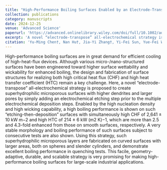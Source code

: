 ```yaml
---
title: "High-Performance Boiling Surfaces Enabled by an Electrode-Transpose All-Electrochemical Strategy"
collection: publications
category: manuscripts
date: 2024-12-25
venue: 'Advanced Science'
paperurl: 'https://advanced.onlinelibrary.wiley.com/doi/full/10.1002/advs.202413142'
excerpt: 'A novel “electrode-transpose” all-electrochemical strategy is proposed to create superhydrophilic microporous surfaces with higher dendrites and larger pores by simply adding an electrochemical etching step prior to the multiple electrochemical deposition steps.'
citation: 'Yu-Ming Chen†, Nan Hu†, Jia-Yi Zhang†, Yi-Fei Sun, Yue-Fei Wu, Zi-Rui Li, Li-Wu Fan*, High-Performance Boiling Surfaces Enabled by an Electrode-Transpose All-Electrochemical Strategy, Advanced Science, 2413142 (2024).'
---
```


High-performance boiling surfaces are in great demand for efficient cooling of high-heat-flux devices. Although various micro-/nano-structured surfaces have been engineered toward higher surface wettability and wickability for enhanced boiling, the design and fabrication of surface structures for realizing both high critical heat flux (CHF) and high heat transfer coefficient (HTC) remain a key challenge. Here, a novel “electrode-transpose” all-electrochemical strategy is proposed to create superhydrophilic microporous surfaces with higher dendrites and larger pores by simply adding an electrochemical etching step prior to the multiple electrochemical deposition steps. Enabled by the high nucleation density and high wicking capability, a high boiling performance is shown on such “etching-then-deposition” surfaces with simultaneously high CHF of 2,641 ± 10 kW m−2 and high HTC of 214 ± 6 kW (m2 K)−1, which are more than 2.5 and 4.3-fold enhanced from those on smooth surfaces, respectively. A very stable morphology and boiling performance of such surfaces subject to consecutive tests are also shown. Using this strategy, such superhydrophilic microporous layers are fabricated on curved surfaces with larger areas, both on spheres and slender cylinders, and demonstrate excellent boiling performance in quenching tests. This facile, geometry-adaptive, durable, and scalable strategy is very promising for making high-performance boiling surfaces for large-scale industrial applications.
